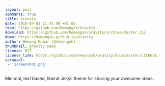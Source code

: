 ```yaml
---
layout: post
comments: true
title: Gravity
date: 2016-04-02 11:43:00 +01:00
repo: https://github.com/hemangsk/Gravity
download: https://github.com/hemangsk/Gravity/archive/master.zip
demo: https://hemangsk.github.io/Gravity
author: Hemang Kumar (@hemangsk)
thumbnail: gravity.webp
license: MIT
license_link: https://github.com/hemangsk/Gravity/blob/master/LICENSE.txt
carousel:
 - 'screenshot.png'
---
```


Minimal, text based, liberal Jekyll theme for sharing your awesome ideas.

